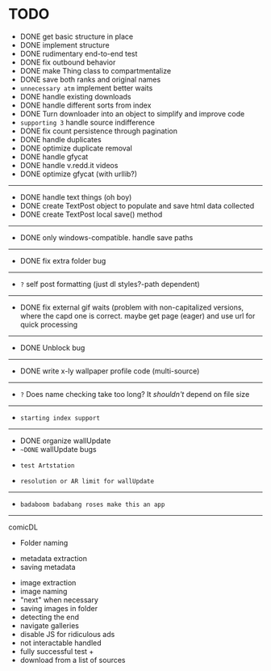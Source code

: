 # TODO
- DONE     get basic structure in place
- DONE     implement structure
- DONE     rudimentary end-to-end test
- DONE     fix outbound behavior
- DONE     make Thing class to compartmentalize
- DONE     save both ranks and original names
- `unnecessary atm` implement better waits
- DONE     handle existing downloads
- DONE     handle different sorts from index
- DONE     Turn downloader into an object to simplify and improve code
- `supporting 3`     handle source indifference
- DONE     fix count persistence through pagination
- DONE     handle duplicates
- DONE     optimize duplicate removal
- DONE     handle gfycat
- DONE     handle v.redd.it videos
- DONE     optimize gfycat (with urllib?)
---
- DONE     handle text things (oh boy)
- DONE        create TextPost object to populate and save html data collected
- DONE        create TextPost local save() method
---
- DONE     only windows-compatible. handle save paths
---
- DONE     fix extra folder bug
---
- `?`     self post formatting (just dl styles?-path dependent)
---
- DONE     fix external gif waits (problem with non-capitalized versions, where the capd one is correct. maybe get page (eager) and use url for quick processing
---
- DONE     Unblock bug
---
- DONE     write x-ly wallpaper profile code (multi-source)
---
- `?`     Does name checking take too long? It _shouldn't_ depend on file size
---
-     starting index support
---
- DONE     organize wallUpdate
- `~DONE`     wallUpdate bugs
-     test Artstation
-     resolution or AR limit for wallUpdate
---
-     badaboom badabang roses make this an app 


--------
comicDL
+ Folder naming
- metadata extraction
- saving metadata
+ image extraction
+ image naming
+ "next" when necessary
+ saving images in folder
+ detecting the end
+ navigate galleries
+ disable JS for ridiculous ads
+ not interactable handled
+ fully successful test +
+ download from a list of sources